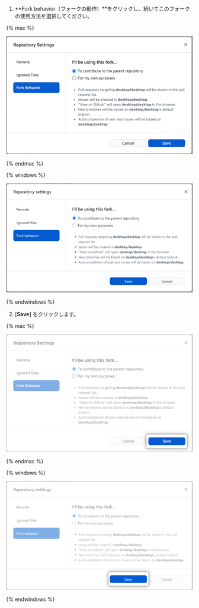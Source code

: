 1. **Fork behavior（フォークの動作）**をクリックし、続いてこのフォークの使用方法を選択してください。

  {% mac %}

  ![フォークの動作メニュー内の親リポジトリへのコントリビュートオプション](/assets/images/help/desktop/mac-fork-behavior-menu-contribute.png)

  {% endmac %}

  {% windows %}

  ![フォークの動作メニュー内の親リポジトリへのコントリビュートオプション](/assets/images/help/desktop/windows-fork-behavior-menu-contribute.png)

  {% endwindows %}

2. [**Save**] をクリックします。

  {% mac %}

  ![フォークの動作メニューの保存ボタン](/assets/images/help/desktop/mac-fork-behavior-save.png)

  {% endmac %}

  {% windows %}

  ![フォークの動作メニューの保存ボタン](/assets/images/help/desktop/windows-fork-behavior-save.png)

  {% endwindows %}
  